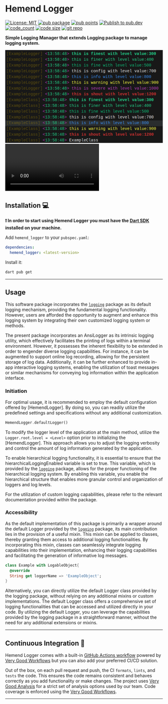 # Hemend Logger

[![License: MIT][license_badge]][license_link]
[![pub package](https://img.shields.io/pub/v/hemend_logger?color=blue)](https://pub.dev/packages/hemend_logger)
[![pub points](https://img.shields.io/pub/points/hemend_logger)](https://pub.dev/packages/hemend_logger)
[![Publish to pub.dev](https://github.com/FMotalleb/hemend_logger/actions/workflows/publish.yaml/badge.svg)](https://github.com/FMotalleb/hemend_logger/actions/workflows/publish.yaml)
[![code_count](https://img.shields.io/github/languages/top/fmotalleb/hemend_logger?color=green&label=pure%20dart)](https://pub.dev/packages/hemend_logger)
[![code size](https://img.shields.io/github/languages/code-size/fmotalleb/hemend_logger)](https://github.com/FMotalleb/hemend_logger)
[![git repo](https://img.shields.io/pub/v/hemend_logger?color=blue&label=git)](https://github.com/FMotalleb/hemend_logger)

**Simple Logging Manager that extends Logging package to manage logging system.**

![AnsiLogger](./assets/console.png "Default AnsiLogger")
![BlinkEffect](./assets/blink.webm "Blinking Effect")

## Installation 💻

**❗ In order to start using Hemend Logger you must have the [Dart SDK][dart_install_link] installed on your machine.**

Add `hemend_logger` to your `pubspec.yaml`:

```yaml
dependencies:
  hemend_logger: <latest-version>
```

Install it:

```sh
dart pub get
```

---

## Usage

This software package incorporates the [`logging`](https://pub.dev/packages/logging) package as its default logging mechanism, providing the fundamental logging functionality. However, users are afforded the opportunity to augment and enhance this logging system by integrating their own customized logging system or methods.

The present package incorporates an AnsiLogger as its intrinsic logging utility, which effectively facilitates the printing of logs within a terminal environment. However, it possesses the inherent flexibility to be extended in order to engender diverse logging capabilities. For instance, it can be augmented to support online log recording, allowing for the persistent storage of log data. Additionally, it can be further enhanced to provide in-app interactive logging systems, enabling the utilization of toast messages or similar mechanisms for conveying log information within the application interface.

### Initiation

For optimal usage, it is recommended to employ the default configuration offered by [HemendLogger]. By doing so, you can readily utilize the predefined settings and specifications without any additional customization.

```dart
HemendLogger.defaultLogger()
```

To modify the logger level of the application at the main method, utilize the `Logger.root.level = <Level>` option prior to initializing the [HemendLogger]. This approach allows you to adjust the logging verbosity and control the amount of log information generated by the application.

To enable hierarchical logging functionality, it is essential to ensure that the hierarchicalLoggingEnabled variable is set to true. This variable, which is provided by the [`logging`](https://pub.dev/packages/logging) package, allows for the proper functioning of the hierarchical logging system. By enabling this variable, you enable the hierarchical structure that enables more granular control and organization of loggers and log levels.

For the utilization of custom logging capabilities, please refer to the relevant documentation provided within the package.

### Accessibility

As the default implementation of this package is primarily a wrapper around the default Logger provided by the [`logging`](https://pub.dev/packages/logging) package, its main contribution lies in the provision of a useful mixin. This mixin can be applied to classes, thereby granting them access to additional logging functionalities. By incorporating this mixin, classes can seamlessly integrate logging capabilities into their implementation, enhancing their logging capabilities and facilitating the generation of informative log messages.

```dart
class Example with LogableObject{
  @override
  String get loggerName => 'ExampleObject';
}
```

Alternatively, you can directly utilize the default Logger class provided by the logging package, without relying on any additional mixins or custom implementations. The default Logger class offers a comprehensive set of logging functionalities that can be accessed and utilized directly in your code. By utilizing the default Logger, you can leverage the capabilities provided by the logging package in a straightforward manner, without the need for any additional extensions or mixins.

---

## Continuous Integration 🤖

Hemend Logger comes with a built-in [GitHub Actions workflow][github_actions_link] powered by [Very Good Workflows][very_good_workflows_link] but you can also add your preferred CI/CD solution.

Out of the box, on each pull request and push, the CI `formats`, `lints`, and `tests` the code. This ensures the code remains consistent and behaves correctly as you add functionality or make changes. The project uses [Very Good Analysis][very_good_analysis_link] for a strict set of analysis options used by our team. Code coverage is enforced using the [Very Good Workflows][very_good_coverage_link].

---
<!-- 
## Running Tests 🧪

To run all unit tests:

```sh
dart pub global activate coverage 1.2.0
dart test --coverage=coverage
dart pub global run coverage:format_coverage --lcov --in=coverage --out=coverage/lcov.info
```

To view the generated coverage report you can use [lcov](https://github.com/linux-test-project/lcov).

```sh
# Generate Coverage Report
genhtml coverage/lcov.info -o coverage/

# Open Coverage Report
open coverage/index.html
``` -->

[dart_install_link]: https://dart.dev/get-dart
[github_actions_link]: https://docs.github.com/en/actions/learn-github-actions
[license_badge]: https://img.shields.io/badge/license-MIT-blue.svg
[license_link]: https://opensource.org/licenses/MIT
[very_good_analysis_link]: https://pub.dev/packages/very_good_analysis
[very_good_coverage_link]: https://github.com/marketplace/actions/very-good-coverage
[very_good_workflows_link]: https://github.com/VeryGoodOpenSource/very_good_workflows
